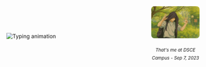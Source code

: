 <div style="display: flex; align-items: center; justify-content: space-between; width: 100%;">

  <div style="flex: 1;">
    <img
      src="https://readme-typing-svg.demolab.com?font=Inconsolata&weight=500&size=50&duration=2000&pause=150&color=A7A459&center=true&vCenter=true&multiline=true&repeat=false&random=false&width=1300&height=140&lines=Hey;I'm+Aditya+Singh"
      style="max-width: 100%;"
      alt="Typing animation"
    />
  </div>

  <div style="flex: 0 0 25%; text-align: center;">
    <img src="assets/Me.png" alt="Aditya Singh" style="width: 100%; border-radius: 8px;" />
    <p><sub><i>That's me at DSCE Campus - Sep 7, 2023</i></sub></p>
  </div>

</div>
